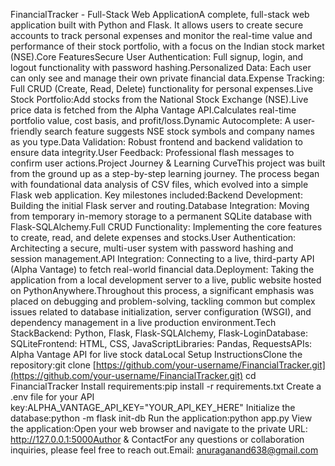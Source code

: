 
FinancialTracker - Full-Stack Web ApplicationA complete, full-stack web application built with Python and Flask. It allows users to create secure accounts to track personal expenses and monitor the real-time value and performance of their stock portfolio, with a focus on the Indian stock market (NSE).Core FeaturesSecure User Authentication: Full signup, login, and logout functionality with password hashing.Personalized Data: Each user can only see and manage their own private financial data.Expense Tracking: Full CRUD (Create, Read, Delete) functionality for personal expenses.Live Stock Portfolio:Add stocks from the National Stock Exchange (NSE).Live price data is fetched from the Alpha Vantage API.Calculates real-time portfolio value, cost basis, and profit/loss.Dynamic Autocomplete: A user-friendly search feature suggests NSE stock symbols and company names as you type.Data Validation: Robust frontend and backend validation to ensure data integrity.User Feedback: Professional flash messages to confirm user actions.Project Journey & Learning CurveThis project was built from the ground up as a step-by-step learning journey. The process began with foundational data analysis of CSV files, which evolved into a simple Flask web application. Key milestones included:Backend Development: Building the initial Flask server and routing.Database Integration: Moving from temporary in-memory storage to a permanent SQLite database with Flask-SQLAlchemy.Full CRUD Functionality: Implementing the core features to create, read, and delete expenses and stocks.User Authentication: Architecting a secure, multi-user system with password hashing and session management.API Integration: Connecting to a live, third-party API (Alpha Vantage) to fetch real-world financial data.Deployment: Taking the application from a local development server to a live, public website hosted on PythonAnywhere.Throughout this process, a significant emphasis was placed on debugging and problem-solving, tackling common but complex issues related to database initialization, server configuration (WSGI), and dependency management in a live production environment.Tech StackBackend: Python, Flask, Flask-SQLAlchemy, Flask-LoginDatabase: SQLiteFrontend: HTML, CSS, JavaScriptLibraries: Pandas, RequestsAPIs: Alpha Vantage API for live stock dataLocal Setup InstructionsClone the repository:git clone [https://github.com/your-username/FinancialTracker.git](https://github.com/your-username/FinancialTracker.git)
cd FinancialTracker
Install requirements:pip install -r requirements.txt
Create a .env file for your API key:ALPHA_VANTAGE_API_KEY="YOUR_API_KEY_HERE"
Initialize the database:python -m flask init-db
Run the application:python app.py
View the application:Open your web browser and navigate to the private URL: http://127.0.0.1:5000Author & ContactFor any questions or collaboration inquiries, please feel free to reach out.Email: anuraganand638@gmail.com
